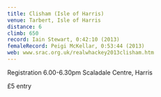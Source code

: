 ```yaml
---
title: Clisham (Isle of Harris)
venue: Tarbert, Isle of Harris
distance: 6
climb: 650
record: Iain Stewart, 0:42:10 (2013)
femaleRecord: Peigi McKellar, 0:53:44 (2013)
web: www.srac.org.uk/realwhackey2013clisham.htm
---
```

Registration 6.00-6.30pm Scaladale Centre, Harris

£5 entry